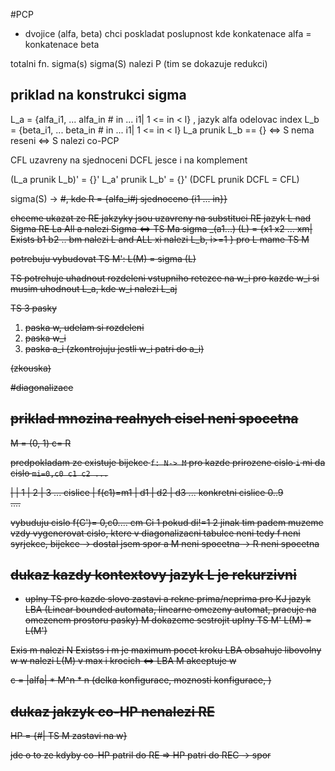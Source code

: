 #PCP
* dvojice (alfa, beta) chci poskladat poslupnost kde konkatenace alfa = konkatenace beta

totalni fn. sigma(s)
sigma(S) nalezi P  (tim se dokazuje redukci)

## priklad na konstrukci sigma
L_a = {alfa_i1, ... alfa_in # in ... i1| 1 <= in < l} , jazyk alfa odelovac index
L_b = {beta_i1, ... beta_in # in ... i1| 1 <= in < l}
L_a prunik L_b == {} <=> S nema reseni <=> S nalezi co-PCP

CFL uzavreny na sjednoceni
DCFL jesce i na komplement

(L_a prunik L_b)' = {}'
L_a' prunik L_b' = {}'
(DCFL prunik DCFL = CFL)


sigma(S) -> <S>#<R>, kde R = {alfa_i#j sjednoceno {i1 ... in}}


chceme ukazat ze RE jakzyky jsou uzavreny na substituci
RE jazyk L nad Sigma
RE La All a nalezi Sigma <=> TS Ma
sigma _(a1...) (L) = {x1 x2 ... xm| Exists b1 b2 .. bm nalezi L and ALL xi nalezi L_b, i>=1 }
pro L mame TS M

potrebuju vybudovat TS M': L(M) = sigma (L)

TS potrehuje uhadnout rozdeleni vstupniho retezce na w_i
pro kazde w_i si musim uhodnout L_a, kde w_i nalezi L_aj

TS 3 pasky
1. paska w, udelam si rozdeleni
2. paska w_i
3. paska a_i (zkontrojuju jestli w_i patri do a_i)

(zkouska)


#diagonalizace
## priklad mnozina realnych cisel neni spocetna

M = (0, 1) c= R

predpokladam ze existuje bijekce `f: N-> M`
pro kazde prirozene cislo `i` mi da cislo `mi=0,c0 c1 c2 ...`


|           | 1  | 2  | 3 ... cislice 
| f(c1)=m1  | d1 | d2 | d3 ... konkretni cislice 0..9  
....

vybuduju cislo 
f(C')= 0,c0.... cm   Ci 1 pokud di!=1 2 jinak
tim padem muzeme vzdy vygenerovat cislo, ktere v diagonalizacni tabulce neni
tedy f neni syrjekce, bijekce -> dostal jsem spor a M neni spocetna -> R neni spocetna

## dukaz kazdy kontextovy jazyk L je rekurzivni
* uplny TS pro kazde slovo zastavi a rekne prima/neprima
pro KJ jazyk LBA (Linear bounded automata, linearne omezeny automat, pracuje na omezenem prostoru pasky) M  dokazeme sestrojit uplny TS M' L(M) = L(M')

Exis m nalezi N Existss i m je maximum pocet kroku
LBA obsahuje libovolny w w nalezi L(M) v max i krocich  <=> LBA M akceptuje w

c = |alfa| * M^n * n  (delka konfigurace, moznosti konfigurace, )


## dukaz jakzyk co-HP nenalezi RE
HP = {<M>#<w>| TS M zastavi na w}

jde o to ze kdyby co-HP patril do RE => HP patri do REC -> spor